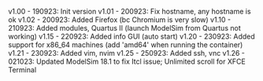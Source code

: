 v1.00 - 190923: Init version
v1.01 - 200923: Fix hostname, any hostname is ok
v1.02 - 200923: Added Firefox (bc Chromium is very slow)
v1.10 - 210923: Added modules, Quartus II (launch ModelSim from Quartus not working)
v1.15 - 220923: Added info GUI (auto start)
v1.20 - 230923: Added support for x86_64 machines (add 'amd64' when running the container)
v1.21 - 230923: Added vim, nvim
v1.25 - 250923: Added ssh, vnc
v1.26 - 021023: Updated ModelSim 18.1 to fix Itcl issue; Unlimited scroll for XFCE Terminal